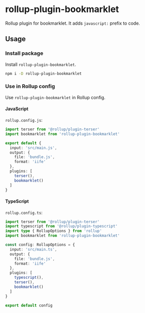 # rollup-plugin-bookmarklet

Rollup plugin for bookmarklet.
It adds `javascript:` prefix to code.

## Usage

### Install package

Install `rollup-plugin-bookmarklet`.

```sh
npm i -D rollup-plugin-bookmarklet
```

### Use in Rollup config

Use `rollup-plugin-bookmarklet` in Rollup config.

#### JavaScript

`rollup.config.js`:

```ts
import terser from '@rollup/plugin-terser'
import bookmarklet from 'rollup-plugin-bookmarklet'

export default {
  input: 'src/main.js',
  output: {
    file: 'bundle.js',
    format: 'iife'
  },
  plugins: [
    terser(),
    bookmarklet()
  ]
}
```

#### TypeScript

`rollup.config.ts`:

```ts
import terser from '@rollup/plugin-terser'
import typescript from '@rollup/plugin-typescript'
import type { RollupOptions } from 'rollup'
import bookmarklet from 'rollup-plugin-bookmarklet'

const config: RollupOptions = {
  input: 'src/main.ts',
  output: {
    file: 'bundle.js',
    format: 'iife'
  },
  plugins: [
    typescript(),
    terser(),
    bookmarklet()
  ]
}

export default config
```
